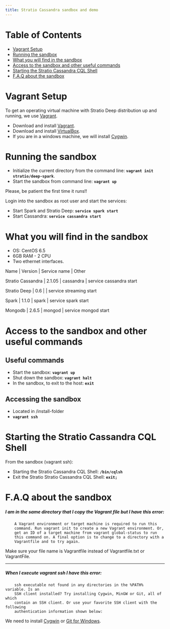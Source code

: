 ```yaml
---
title: Stratio Cassandra sandbox and demo
---
```


Table of Contents
=================

-   [Vagrant Setup](#vagrant-setup)
-   [Running the sandbox](#running-the-sandbox)
-   [What you will find in the sandbox](#what-you-will-find-in-the-sandbox)
-   [Access to the sandbox and other useful commands](#access-to-the-sandbox-and-other-useful-commands)
-   [Starting the Stratio Cassandra CQL Shell](#starting-the-stratio-cassandra-cql-shell)
-   [F.A.Q about the sandbox](#faq-about-the-sandbox)


Vagrant Setup
=============

To get an operating virtual machine with Stratio Deep distribution up and running, we use [Vagrant](https://www.vagrantup.com/).

-    Download and install [Vagrant](https://www.vagrantup.com/downloads.html).
-    Download and install [VirtualBox](https://www.virtualbox.org/wiki/Downloads).
-    If you are in a windows machine, we will install [Cygwin](https://cygwin.com/install.html).

Running the sandbox
===================

-    Initialize the current directory from the command line: **`vagrant init stratio/deep-spark`**.
-    Start the sandbox from command line: **` vagrant up `**

Please, be patient the first time it runs!!

Login into the sandbox as root user and start the services:
-    Start Spark and Stratio Deep: **` service spark start `**
-    Start Cassandra: **` service cassandra start `**


What you will find in the sandbox
=================================

-    OS: CentOS 6.5
-    6GB RAM - 2 CPU
-    Two ethernet interfaces.

Name | Version | Service name | Other

Stratio Cassandra | 2.1.05 | cassandra | service cassandra start

Stratio Deep | 0.6 | | service streaming start

Spark | 1.1.0 | spark | service spark start

Mongodb | 2.6.5 | mongod | service mongod start

Access to the sandbox and other useful commands
===============================================

Useful commands
---------------

-    Start the sandbox: **` vagrant up `**
-    Shut down the sandbox: **` vagrant halt `**
-    In the sandbox, to exit to the host: **` exit `**

Accessing the sandbox
---------------------
-    Located in /install-folder
-    **` vagrant ssh `**

Starting the Stratio Cassandra CQL Shell
==============================================================

From the sandbox (vagrant ssh):

-    Starting the Stratio Cassandra CQL Shell: **`/bin/cqlsh`**
-    Exit the Stratio Stratio Cassandra CQL Shell: **`exit;`**

F.A.Q about the sandbox
=======================

##### **I am in the same directory that I copy the Vagrant file but I have this error:**

```
    A Vagrant environment or target machine is required to run this
    command. Run vagrant init to create a new Vagrant environment. Or,
    get an ID of a target machine from vagrant global-status to run
    this command on. A final option is to change to a directory with a
    Vagrantfile and to try again.
```

Make sure your file name is Vagrantfile instead of Vagrantfile.txt or VagrantFile.

______________________________________________________________________________________

##### **When I execute vagrant ssh I have this error:**

```
    ssh executable not found in any directories in the %PATH% variable. Is an
    SSH client installed? Try installing Cygwin, MinGW or Git, all of which
    contain an SSH client. Or use your favorite SSH client with the following
    authentication information shown below:
```

We need to install [Cygwin](https://cygwin.com/install.html) or [Git for Windows](http://git-scm.com/download/win).
